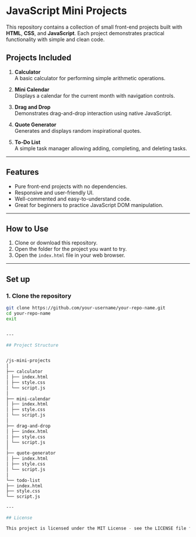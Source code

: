 # JavaScript Mini Projects

This repository contains a collection of small front-end projects built with **HTML**, **CSS**, and **JavaScript**. Each project demonstrates practical functionality with simple and clean code.

## Projects Included

1. **Calculator**  
   A basic calculator for performing simple arithmetic operations.

2. **Mini Calendar**  
   Displays a calendar for the current month with navigation controls.

3. **Drag and Drop**  
   Demonstrates drag-and-drop interaction using native JavaScript.

4. **Quote Generator**  
   Generates and displays random inspirational quotes.

5. **To-Do List**  
   A simple task manager allowing adding, completing, and deleting tasks.

---

## Features

- Pure front-end projects with no dependencies.
- Responsive and user-friendly UI.
- Well-commented and easy-to-understand code.
- Great for beginners to practice JavaScript DOM manipulation.

---

## How to Use

1. Clone or download this repository.
2. Open the folder for the project you want to try.
3. Open the `index.html` file in your web browser.

---
## Set up
### 1. Clone the repository

```bash
git clone https://github.com/your-username/your-repo-name.git
cd your-repo-name
exit


---

## Project Structure


/js-mini-projects
│
├── calculator
│ ├── index.html
│ ├── style.css
│ └── script.js
│
├── mini-calendar
│ ├── index.html
│ ├── style.css
│ └── script.js
│
├── drag-and-drop
│ ├── index.html
│ ├── style.css
│ └── script.js
│
├── quote-generator
│ ├── index.html
│ ├── style.css
│ └── script.js
│
└── todo-list
├── index.html
├── style.css
└── script.js

---

## License

This project is licensed under the MIT License - see the LICENSE file for details.
